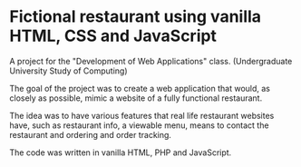 # Fictional restaurant using vanilla HTML, CSS and JavaScript
A project for the "Development of Web Applications" class. (Undergraduate University Study of Computing)

The goal of the project was to create a web application that would, as closely as possible, mimic a website of a fully functional restaurant. 

The idea was to have various features that real life restaurant websites have, such as restaurant info, a viewable menu, means to contact the restaurant and ordering and order tracking. 

The code was written in vanilla HTML, PHP and JavaScript.

